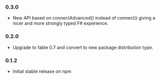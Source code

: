 ### 0.3.0
- New API based on connectAdvanced() instead of connect() giving a nicer and more strongly typed F# experience.

### 0.2.0
- Upgrade to fable 0.7 and convert to new package distribution type.

### 0.1.2
- Initial stable release on npm
